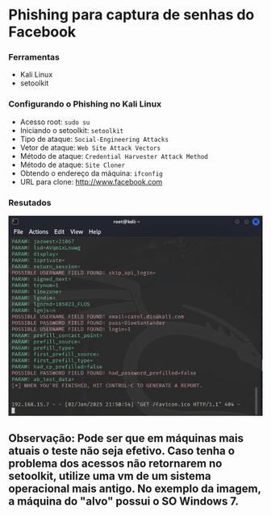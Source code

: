 # Phishing para captura de senhas do Facebook

### Ferramentas

- Kali Linux
- setoolkit

### Configurando o Phishing no Kali Linux

- Acesso root: ``` sudo su ```
- Iniciando o setoolkit: ``` setoolkit ```
- Tipo de ataque: ``` Social-Engineering Attacks ```
- Vetor de ataque: ``` Web Site Attack Vectors ```
- Método de ataque: ```Credential Harvester Attack Method ```
- Método de ataque: ``` Site Cloner ```
- Obtendo o endereço da máquina: ``` ifconfig ```
- URL para clone: http://www.facebook.com

### Resutados

![Alt text](./projeto-de-phishing.png "Resultados de Acesso")


## Observação: Pode ser que em máquinas mais atuais o teste não seja efetivo. Caso tenha o problema dos acessos não retornarem no setoolkit, utilize uma vm de um sistema operacional mais antigo. No exemplo da imagem, a máquina do "alvo" possui o SO Windows 7.
